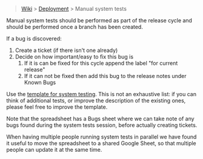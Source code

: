 > [Wiki](Home) > [Deployment](Deployment) > Manual system tests

Manual system tests should be performed as part of the release cycle and should be performed once a branch has been created.

If a bug is discovered:

1. Create a ticket (if there isn't one already)
1. Decide on how important/easy to fix this bug is
    1. If it is can be fixed for this cycle append the label "for current release"
    1. If it can not be fixed then add this bug to the release notes under Known Bugs

Use the [template for system testing](testing/manual_system_tests_template.xlsx). This is not an exhaustive list: if you can think of additional tests, or improve the description of the existing ones, please feel free to improve the template.

Note that the spreadsheet has a Bugs sheet where we can take note of any bugs found during the system tests session, before actually creating tickets.

When having multiple people running system tests in parallel we have found it useful to move the spreadsheet to a shared Google Sheet, so that multiple people can update it at the same time.
